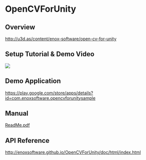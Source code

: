 OpenCVForUnity
====================

Overview
-----
<http://u3d.as/content/enox-software/open-cv-for-unity>  

Setup Tutorial & Demo Video
-----
[![](http://img.youtube.com/vi/yVl4HF2I4yc/0.jpg)](https://www.youtube.com/watch?v=yVl4HF2I4yc)

Demo Application
-----
<https://play.google.com/store/apps/details?id=com.enoxsoftware.opencvforunitysample>

Manual
-----
[ReadMe.pdf](ReadMe.pdf)

API Reference
-----
<http://enoxsoftware.github.io/OpenCVForUnity/doc/html/index.html>